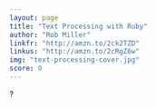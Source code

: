 ```yaml
---
layout: page
title: "Text Processing with Ruby"
author: "Rob Miller"
linkfr: "http://amzn.to/2ck2TZD"
linkus: "http://amzn.to/2cRgZ6w" 
img: "text-processing-cover.jpg"
score: 0
---
```


?